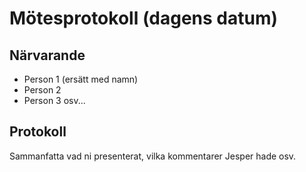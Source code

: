 # Mötesprotokoll (dagens datum)

## Närvarande
* Person 1 (ersätt med namn)
* Person 2
* Person 3
osv...

## Protokoll
Sammanfatta vad ni presenterat, vilka kommentarer Jesper hade osv.
